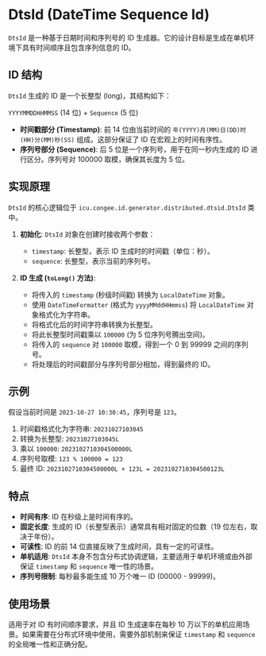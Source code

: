 # DtsId (DateTime Sequence Id)

`DtsId` 是一种基于日期时间和序列号的 ID 生成器。它的设计目标是生成在单机环境下具有时间顺序且包含序列信息的 ID。

## ID 结构

`DtsId` 生成的 ID 是一个长整型 (long)，其结构如下：

`YYYYMMDDHHMMSS` (14 位) + `Sequence` (5 位)

- **时间戳部分 (Timestamp)**: 前 14 位由当前时间的 `年(YYYY)月(MM)日(DD)时(HH)分(MM)秒(SS)` 组成。这部分保证了 ID 在宏观上的时间有序性。
- **序列号部分 (Sequence)**: 后 5 位是一个序列号，用于在同一秒内生成的 ID 进行区分。序列号对 100000 取模，确保其长度为 5 位。

## 实现原理

`DtsId` 的核心逻辑位于 `icu.congee.id.generator.distributed.dtsid.DtsId` 类中。

1.  **初始化**: `DtsId` 对象在创建时接收两个参数：

    - `timestamp`: 长整型，表示 ID 生成时的时间戳（单位：秒）。
    - `sequence`: 长整型，表示当前的序列号。

2.  **ID 生成 (`toLong()` 方法)**:
    - 将传入的 `timestamp` (秒级时间戳) 转换为 `LocalDateTime` 对象。
    - 使用 `DateTimeFormatter` (格式为 `yyyyMMddHHmmss`) 将 `LocalDateTime` 对象格式化为字符串。
    - 将格式化后的时间字符串转换为长整型。
    - 将此长整型时间戳乘以 `100000` (为 5 位序列号腾出空间)。
    - 将传入的 `sequence` 对 `100000` 取模，得到一个 0 到 99999 之间的序列号。
    - 将处理后的时间戳部分与序列号部分相加，得到最终的 ID。

## 示例

假设当前时间是 `2023-10-27 10:30:45`，序列号是 `123`。

1.  时间戳格式化为字符串: `20231027103045`
2.  转换为长整型: `20231027103045L`
3.  乘以 `100000`: `2023102710304500000L`
4.  序列号取模: `123 % 100000 = 123`
5.  最终 ID: `2023102710304500000L + 123L = 2023102710304500123L`

## 特点

- **时间有序**: ID 在秒级上是时间有序的。
- **固定长度**: 生成的 ID（长整型表示）通常具有相对固定的位数（19 位左右，取决于年份）。
- **可读性**: ID 的前 14 位直接反映了生成时间，具有一定的可读性。
- **单机适用**: `DtsId` 本身不包含分布式协调逻辑，主要适用于单机环境或由外部保证 `timestamp` 和 `sequence` 唯一性的场景。
- **序列号限制**: 每秒最多能生成 10 万个唯一 ID (00000 - 99999)。

## 使用场景

适用于对 ID 有时间顺序要求，并且 ID 生成速率在每秒 10 万以下的单机应用场景。如果需要在分布式环境中使用，需要外部机制来保证 `timestamp` 和 `sequence` 的全局唯一性和正确分配。

